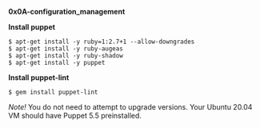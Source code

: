 **0x0A-configuration_management**

**Install puppet**

    $ apt-get install -y ruby=1:2.7+1 --allow-downgrades
    $ apt-get install -y ruby-augeas
    $ apt-get install -y ruby-shadow
    $ apt-get install -y puppet

**Install puppet-lint**

    $ gem install puppet-lint

*Note!*
    You do not need to attempt to upgrade versions. 
    Your Ubuntu 20.04 VM should have Puppet 5.5 preinstalled.